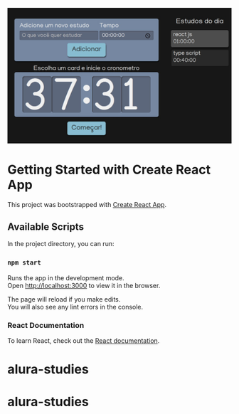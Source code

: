 ![Alt text](src/assets/finish.jpeg "Finish Alura studies")


# Getting Started with Create React App
This project was bootstrapped with [Create React App](https://github.com/facebook/create-react-app).

## Available Scripts

In the project directory, you can run:

### `npm start`

Runs the app in the development mode.\
Open [http://localhost:3000](http://localhost:3000) to view it in the browser.

The page will reload if you make edits.\
You will also see any lint errors in the console.

### React Documentation
To learn React, check out the [React documentation](https://reactjs.org/).

# alura-studies
# alura-studies
